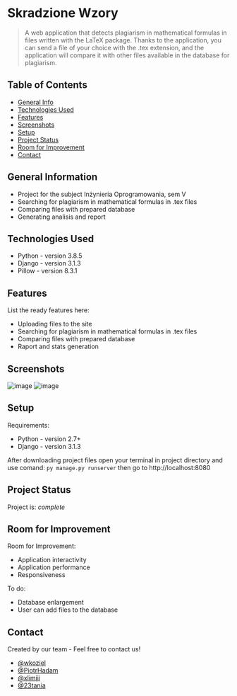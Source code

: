 # Skradzione Wzory
> A web application that detects plagiarism in mathematical formulas in files written with the LaTeX package. Thanks to the application, you can send a file of your choice with the .tex extension, and the application will compare it with other files available in the database for plagiarism.

## Table of Contents
* [General Info](#general-information)
* [Technologies Used](#technologies-used)
* [Features](#features)
* [Screenshots](#screenshots)
* [Setup](#setup)
* [Project Status](#project-status)
* [Room for Improvement](#room-for-improvement)
* [Contact](#contact)


## General Information
- Project for the subject Inżynieria Oprogramowania, sem V
- Searching for plagiarism in mathematical formulas in .tex files
- Comparing files with prepared database
- Generating analisis and report


## Technologies Used
- Python - version 3.8.5
- Django - version 3.1.3
- Pillow - version 8.3.1


## Features
List the ready features here:
- Uploading files to the site
- Searching for plagiarism in mathematical formulas in .tex files
- Comparing files with prepared database
- Raport and stats generation


## Screenshots
![image](https://user-images.githubusercontent.com/44378819/125330087-96135f80-e346-11eb-834a-9b4ba4f8b256.png)
![image](https://user-images.githubusercontent.com/44378819/125330313-e12d7280-e346-11eb-8633-e06cfcab0d40.png)


## Setup
Requirements:
- Python - version 2.7+
- Django - version 3.1.3

After downloading project files open your terminal in project directory and use comand:
`py manage.py runserver`
then go to http://localhost:8080

## Project Status
Project is: _complete_

## Room for Improvement
Room for Improvement:
- Application interactivity
- Application performance
- Responsiveness

To do:
- Database enlargement
- User can add files to the database

## Contact
Created by our team - Feel free to contact us!
- [@wkoziel](https://github.com/wkoziel)
- [@PiotrHadam](https://github.com/PiotrHadam)
- [@xlimiii](https://github.com/xlimiii)
- [@23tania](https://github.com/23tania)
